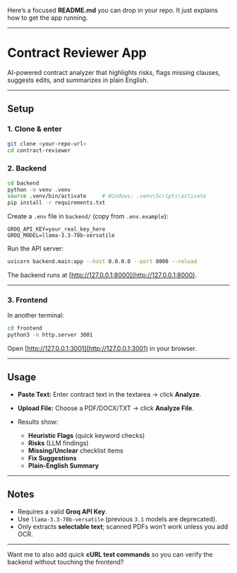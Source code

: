 Here’s a focused **README.md** you can drop in your repo. It just explains how to get the app running.

---

# Contract Reviewer App

AI-powered contract analyzer that highlights risks, flags missing clauses, suggests edits, and summarizes in plain English.

---

## Setup

### 1. Clone & enter

```bash
git clone <your-repo-url>
cd contract-reviewer
```

### 2. Backend

```bash
cd backend
python -m venv .venv
source .venv/bin/activate     # Windows: .venv\Scripts\activate
pip install -r requirements.txt
```

Create a `.env` file in `backend/` (copy from `.env.example`):

```
GROQ_API_KEY=your_real_key_here
GROQ_MODEL=llama-3.3-70b-versatile
```

Run the API server:

```bash
uvicorn backend.main:app --host 0.0.0.0 --port 8000 --reload
```

The backend runs at [http://127.0.0.1:8000](http://127.0.0.1:8000).

---

### 3. Frontend

In another terminal:

```bash
cd frontend
python3 -m http.server 3001
```

Open [http://127.0.0.1:3001](http://127.0.0.1:3001) in your browser.

---

## Usage

* **Paste Text:** Enter contract text in the textarea → click **Analyze**.
* **Upload File:** Choose a PDF/DOCX/TXT → click **Analyze File**.
* Results show:

  * **Heuristic Flags** (quick keyword checks)
  * **Risks** (LLM findings)
  * **Missing/Unclear** checklist items
  * **Fix Suggestions**
  * **Plain-English Summary**

---

## Notes

* Requires a valid **Groq API Key**.
* Use `llama-3.3-70b-versatile` (previous `3.1` models are deprecated).
* Only extracts **selectable text**; scanned PDFs won’t work unless you add OCR.

---

Want me to also add quick **cURL test commands** so you can verify the backend without touching the frontend?
